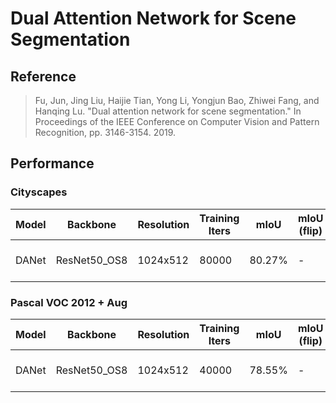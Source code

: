 # Dual Attention Network for Scene Segmentation

## Reference

> Fu, Jun, Jing Liu, Haijie Tian, Yong Li, Yongjun Bao, Zhiwei Fang, and Hanqing Lu. "Dual attention network for scene segmentation." In Proceedings of the IEEE Conference on Computer Vision and Pattern Recognition, pp. 3146-3154. 2019.

## Performance

### Cityscapes

| Model | Backbone | Resolution | Training Iters | mIoU | mIoU (flip) | mIoU (ms+flip) | Links |
|-|-|-|-|-|-|-|-|
|DANet|ResNet50_OS8|1024x512|80000|80.27%|-|-|[model](https://paddleseg.bj.bcebos.com/dygraph/cityscapes/danet_resnet50_os8_cityscapes_1024x512_80k/model.pdparams) \| [log](https://paddleseg.bj.bcebos.com/dygraph/cityscapes/danet_resnet50_os8_cityscapes_1024x512_80k/train.log) \| [vdl](https://paddlepaddle.org.cn/paddle/visualdl/service/app?id=6caecf1222a0cc9124a376284a402cbe)|

### Pascal VOC 2012 + Aug

| Model | Backbone | Resolution | Training Iters | mIoU | mIoU (flip) | mIoU (ms+flip) | Links |
|-|-|-|-|-|-|-|-|
|DANet|ResNet50_OS8|1024x512|40000|78.55%|-|-|[model](https://paddleseg.bj.bcebos.com/dygraph/pascal_voc12/danet_resnet50_os8_voc12aug_512x512_40k/model.pdparams) \| [log](https://paddleseg.bj.bcebos.com/dygraph/pascal_voc12/danet_resnet50_os8_voc12aug_512x512_40k/train.log) \| [vdl](https://paddlepaddle.org.cn/paddle/visualdl/service/app?id=51a403a54302bc81dd5ec0310a6d50ba)|
